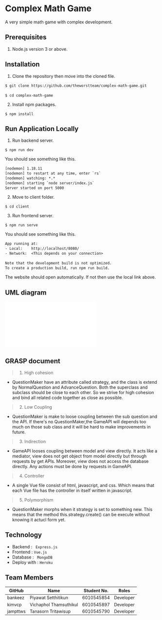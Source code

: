 # Complex Math Game

A very simple math game with complex development.

## Prerequisites

1.  Node.js version 3 or above.

## Installation

1. Clone the repository then move into the cloned file.

``` 
$ git clone https://github.com/theworstteam/complex-math-game.git

$ cd complex-math-game
 ```

2. Install npm packages.

```
$ npm install
```
## Run Application Locally

1. Run backend server.

```
$ npm run dev
```
You should see something like this.
```
[nodemon] 1.18.11
[nodemon] to restart at any time, enter `rs`
[nodemon] watching: *.*
[nodemon] starting `node server/index.js`
Server started on port 5000
```
2. Move to client folder.
```
$ cd client
```
3. Run frontend server.
```
$ npm run serve
```
You should see something like this.
```
App running at:
- Local:    http://localhost/8080/
- Network:  <This depends on your connection>

Note that the development build is not optimized.
To create a production build, run npm run build.
```
The website should open automatically.
If not then use the local link above.

## UML diagram

![imagePdf](server/public/img/uml_diagram.pdf)

## GRASP document

> 1. High cohesion 
- QuestionMaker have an attribute called strategy, and the class is extend by NormalQuestion and AdvanceQuestion.  Both the superclass and subclass should be close to each other. So we strive for high cohesion and bind all related code together as close as possible.

> 2. Low Coupling 
- QuestionMaker is make to loose coupling between the sub question and the API. If there's no QuestionMaker,the GameAPI will depends too much on those sub class and it will be hard to make improvements in future. 

> 3. Indirection 
- GameAPI looses coupling between model and view directly. It acts like a mediator, view does not get object from model directly but through requests by get APIs. Moreover, view does not access the database directly. Any actions must be done by requests in GameAPI.

> 4. Controller 
- A single Vue file consist of html, javascript, and css. Which means that each Vue file has the controller in itself written in javascript.

> 5. Polymorphism 
- QuestionMaker morphs when it strategy is set to something new. This means that the method this.strategy.create() can be execute without knowing it actucl form yet.


## Technology

- Backend : ``` Express.js```
- Frontend : ``` Vue.js ```
- Database : ``` MongoDB```
- Deploy with : ``` Heroku ```

## Team Members

| GitHub   | Name                   | Student No. | Roles     |
| -------- | ---------------------- | ----------- | --------- |
| bankeez  | Piyawat Setthitikun    | 6010545854  | Developer |
| kimvcp   | Vichaphol Thamsuthikul | 6010545897  | Developer |
| jampttws | Tanasorn Tritawisup    | 6010545790  | Developer |


